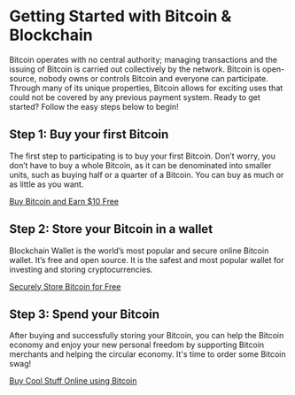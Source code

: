 <script async src="//pagead2.googlesyndication.com/pagead/js/adsbygoogle.js"></script>
<!-- BlockchainWalletOrg -->
<ins class="adsbygoogle"
     style="display:block"
     data-ad-client="ca-pub-4103758802938532"
     data-ad-slot="4696147191"
     data-ad-format="auto"
     data-full-width-responsive="true"></ins>
<script>
(adsbygoogle = window.adsbygoogle || []).push({});
</script>

<h1>Getting Started with Bitcoin & Blockchain</h1>

Bitcoin operates with no central authority; managing transactions and the issuing of Bitcoin is carried out collectively by the network. Bitcoin is open-source, nobody owns or controls Bitcoin and everyone can participate. Through many of its unique properties, Bitcoin allows for exciting uses that could not be covered by any previous payment system. Ready to get started? Follow the easy steps below to begin! 

<h2>Step 1: Buy your first Bitcoin</h2>

The first step to participating is to buy your first Bitcoin. Don’t worry, you don’t have to buy a whole Bitcoin, as it can be denominated into smaller units, such as buying half or a quarter of a Bitcoin. You can buy as much or as little as you want. 

<a id="b1" href="https://www.coinbase.com/join/52796cadcca2c875f7000010">Buy Bitcoin and Earn $10 Free</a>

<h2>Step 2: Store your Bitcoin in a wallet</h2>

Blockchain Wallet is the world’s most popular and secure online Bitcoin wallet. It’s free and open source. It is the safest and most popular wallet for investing and storing cryptocurrencies. 

<a id="b2" href="https://www.blockchain.com/wallet">Securely Store Bitcoin for Free</a>

<h2>Step 3: Spend your Bitcoin</h2>

After buying and successfully storing your Bitcoin, you can help the Bitcoin economy and enjoy your new personal freedom by supporting Bitcoin merchants and helping the circular economy. It's time to order some Bitcoin swag!

<a id="b3" href="https://store.bitcoin.com">Buy Cool Stuff Online using Bitcoin</a>

<script async src="//pagead2.googlesyndication.com/pagead/js/adsbygoogle.js"></script>
<!-- BlockchainWalletOrg -->
<ins class="adsbygoogle"
     style="display:block"
     data-ad-client="ca-pub-4103758802938532"
     data-ad-slot="4696147191"
     data-ad-format="auto"
     data-full-width-responsive="true"></ins>
<script>
(adsbygoogle = window.adsbygoogle || []).push({});
</script>
